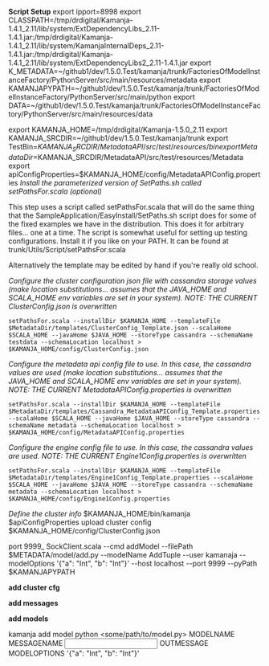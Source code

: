 


**Script Setup**
export ipport=8998
export CLASSPATH=/tmp/drdigital/Kamanja-1.4.1_2.11/lib/system/ExtDependencyLibs_2.11-1.4.1.jar:/tmp/drdigital/Kamanja-1.4.1_2.11/lib/system/KamanjaInternalDeps_2.11-1.4.1.jar:/tmp/drdigital/Kamanja-1.4.1_2.11/lib/system/ExtDependencyLibs2_2.11-1.4.1.jar
export K_METADATA=~/github1/dev/1.5.0.Test/kamanja/trunk/FactoriesOfModelInstanceFactory/PythonServer/src/main/resources/metadata
export KAMANJAPYPATH=~/github1/dev/1.5.0.Test/kamanja/trunk/FactoriesOfModelInstanceFactory/PythonServer/src/main/python
export DATA=~/github1/dev/1.5.0.Test/kamanja/trunk/FactoriesOfModelInstanceFactory/PythonServer/src/main/resources/data


export KAMANJA_HOME=/tmp/drdigital/Kamanja-1.5.0_2.11
export KAMANJA_SRCDIR=~/github1/dev/1.5.0.Test/kamanja/trunk
export TestBin=$KAMANJA_SRCDIR/MetadataAPI/src/test/resources/bin
export MetadataDir=$KAMANJA_SRCDIR/MetadataAPI/src/test/resources/Metadata
export apiConfigProperties=$KAMANJA_HOME/config/MetadataAPIConfig.properties
_Install the parameterized version of SetPaths.sh called setPathsFor.scala (optional)_

This step uses a script called setPathsFor.scala that will do the same thing that the SampleApplication/EasyInstall/SetPaths.sh script does for some of the fixed examples we have in the distribution.  This does it for arbitrary files... one at a time.  The script is somewhat useful for setting up testing configurations.  Install it if you like on your PATH.  It can be found at trunk/Utils/Script/setPathsFor.scala 

Alternatively the template may be edited by hand if you're really old school.

_Configure the cluster configuration json file with cassandra storage values (make location substitutions... assumes that the JAVA_HOME and SCALA_HOME env variables are set in your system).  NOTE: THE CURRENT ClusterConfig.json is overwritten_

	setPathsFor.scala --installDir $KAMANJA_HOME --templateFile $MetadataDir/templates/ClusterConfig_Template.json --scalaHome $SCALA_HOME --javaHome $JAVA_HOME --storeType cassandra --schemaName testdata --schemaLocation localhost > $KAMANJA_HOME/config/ClusterConfig.json

_Configure the metadata api config file to use.  In this case, the cassandra values are used (make location substitutions... assumes that the JAVA_HOME and SCALA_HOME env variables are set in your system).  NOTE: THE CURRENT MetadataAPIConfig.properties is overwritten_

	setPathsFor.scala --installDir $KAMANJA_HOME --templateFile $MetadataDir/templates/Cassandra_MetadataAPIConfig_Template.properties --scalaHome $SCALA_HOME --javaHome $JAVA_HOME --storeType cassandra --schemaName metadata --schemaLocation localhost > $KAMANJA_HOME/config/MetadataAPIConfig.properties

_Configure the engine config file to use.  In this case, the cassandra values are used. NOTE: THE CURRENT Engine1Config.properties is overwritten_

	setPathsFor.scala --installDir $KAMANJA_HOME --templateFile $MetadataDir/templates/Engine1Config_Template.properties --scalaHome $SCALA_HOME --javaHome $JAVA_HOME --storeType cassandra --schemaName metadata --schemaLocation localhost > $KAMANJA_HOME/config/Engine1Config.properties

_Define the cluster info_
	$KAMANJA_HOME/bin/kamanja $apiConfigProperties upload cluster config $KAMANJA_HOME/config/ClusterConfig.json






port 9999_
SockClient.scala --cmd addModel --filePath $METADATA/model/add.py --modelName AddTuple --user kamanaja --modelOptions '{"a": "Int", "b": "Int"}'  --host localhost --port 9999 --pyPath $KAMANJAPYPATH


**add cluster cfg**

**add messages**

**add models**

kamanja add model python <some/path/to/model.py> MODELNAME <model class name> MESSAGENAME <input message> OUTMESSAGE <output message> MODELOPTIONS '{"a": "Int", "b": "Int"}'




